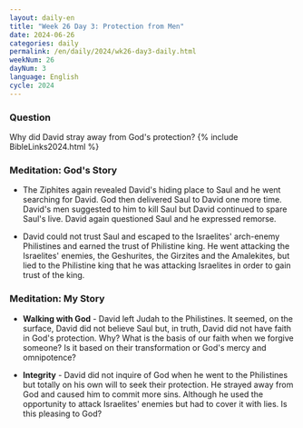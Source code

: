 ```yaml
---
layout: daily-en
title: "Week 26 Day 3: Protection from Men"
date: 2024-06-26
categories: daily
permalink: /en/daily/2024/wk26-day3-daily.html
weekNum: 26
dayNum: 3
language: English
cycle: 2024
---
```


### Question     
Why did David stray away from God's protection?
{% include BibleLinks2024.html %} 

### Meditation: God's Story   
+ The Ziphites again revealed David's hiding place to Saul and he went searching for David. God then delivered Saul to David one more time. David's men suggested to him to kill Saul but David continued to spare Saul's live. David again questioned Saul and he expressed remorse. 

+ David could not trust Saul and escaped to the Israelites' arch-enemy Philistines and earned the trust of Philistine king. He went attacking the Israelites' enemies, the Geshurites, the Girzites and the Amalekites, but lied to the Philistine king that he was attacking Israelites in order to gain trust of the king. 

### Meditation: My Story   
+ **Walking with God** - David left Judah to the Philistines. It seemed, on the surface, David did not believe Saul but, in truth, David did not have faith in God's protection. Why? What is the basis of our faith when we forgive someone? Is it based on their transformation or God's mercy and omnipotence? 

+ **Integrity** - David did not inquire of God when he went to the Philistines but totally on his own will to seek their protection. He strayed away from God and caused him to commit more sins. Although he used the opportunity to attack Israelites' enemies but had to cover it with lies. Is this pleasing to God? 
